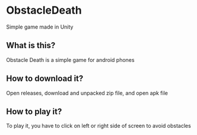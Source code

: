 # ObstacleDeath
Simple game made in Unity

## What is this?
Obstacle Death is a simple game for android phones

## How to download it?
Open releases, download and unpacked zip file, and open apk file

## How to play it?
To play it, you have to click on left or right side of screen to avoid obstacles
